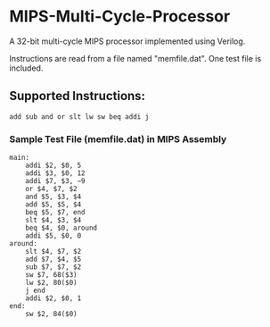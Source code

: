 # MIPS-Multi-Cycle-Processor

A 32-bit multi-cycle MIPS processor implemented using Verilog.

Instructions are read from a file named "memfile.dat". One test file is included.

## Supported Instructions:
`
  add
  sub
  and
  or
  slt
  lw
  sw
  beq
  addi
  j
`

### Sample Test File (memfile.dat) in MIPS Assembly
```
main: 
    addi $2, $0, 5 
    addi $3, $0, 12
    addi $7, $3, −9
    or $4, $7, $2
    and $5, $3, $4
    add $5, $5, $4
    beq $5, $7, end
    slt $4, $3, $4
    beq $4, $0, around
    addi $5, $0, 0
around: 
    slt $4, $7, $2
    add $7, $4, $5
    sub $7, $7, $2
    sw $7, 68($3)
    lw $2, 80($0)
    j end
    addi $2, $0, 1
end: 
    sw $2, 84($0)
```
